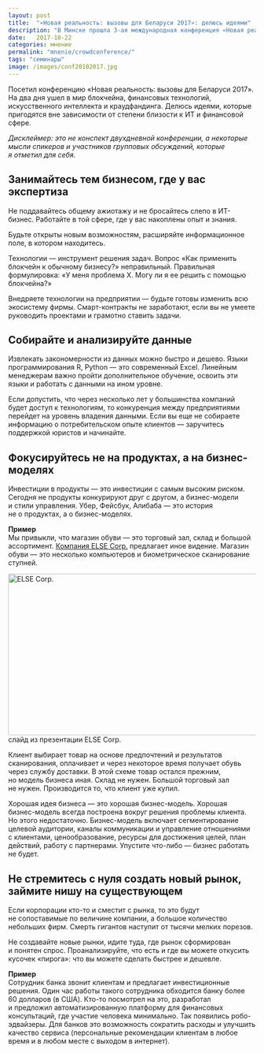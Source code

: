 ```yaml
---
layout: post
title:  "«Новая реальность: вызовы для Беларуси 2017»: делюсь идеями"
description: "В Минске прошла 3-ая международная конференция «Новая реальность: вызовы для Беларуси 2017». Даже если вы далеки от финансовой и ИТ-сферы, эти идеи могут принести пользу."
date:   2017-10-22 
categories: мнение
permalink: "mnenie/crowdconference/"
tags: "семинары"
image: /images/conf20102017.jpg
---
```


<p>Посетил конференцию «Новая реальность: вызовы для Беларуси 2017». На&nbsp;два дня ушел в&nbsp;мир блокчейна, финансовых технологий, искусственного интеллекта и&nbsp;краудфандинга. Делюсь идеями, которые пригодятся вне зависимости от&nbsp;степени близости к&nbsp;ИТ и&nbsp;финансовой сфере. </p><!--more-->

<div class="address"><i>Дисклеймер: это не&nbsp;конспект двухдневной конференции, а&nbsp;некоторые мысли спикеров и&nbsp;участников групповых обсуждений, которые я&nbsp;отметил для себя.</i></div>
<h2>Занимайтесь тем бизнесом, где у&nbsp;вас экспертиза</h2>
<p>Не&nbsp;поддавайтесь общему ажиотажу и&nbsp;не&nbsp;бросайтесь слепо в&nbsp;ИТ-бизнес. Работайте в&nbsp;той сфере, где у&nbsp;вас накоплены опыт и&nbsp;знания.</p>
<p>Будьте открыты новым возможностям, расширяйте информационное поле, в&nbsp;котором находитесь. </p>
<p>Технологии&nbsp;— инструмент решения задач. Вопрос «Как применить блокчейн к&nbsp;обычному бизнесу?» неправильный. Правильная формулировка: «У&nbsp;меня проблема Х.&nbsp;Могу&nbsp;ли я&nbsp;ее&nbsp;решить с&nbsp;помощью блокчейна?» </p>
<p>Внедряете технологии на&nbsp;предприятии&nbsp;— будьте готовы изменить всю экосистему фирмы. Смарт-контракты не&nbsp;заработают, если вы&nbsp;не&nbsp;умеете руководить проектами и&nbsp;грамотно ставить задачи. </p>
<h2>Собирайте и&nbsp;анализируйте данные </h2>
<p>Извлекать закономерности из&nbsp;данных можно быстро и&nbsp;дешево. Языки программирования R, Python&nbsp;— это современный Excel. Линейным менеджерам важно пройти дополнительное обучение, освоить эти языки и&nbsp;работать с&nbsp;данными на&nbsp;ином уровне. </p>
<p>Если допустить, что через несколько лет у&nbsp;большинства компаний будет доступ к&nbsp;технологиям, то&nbsp;конкуренция между предприятиями перейдет на&nbsp;уровень владения данными. Если вы&nbsp;еще не&nbsp;собираете информацию о&nbsp;потребительском опыте клиентов&nbsp;— заручитесь поддержкой юристов и&nbsp;начинайте. </p>
<h2>Фокусируйтесь не&nbsp;на&nbsp;продуктах, а&nbsp;на&nbsp;бизнес-моделях </h2>
<p>Инвестиции в&nbsp;продукты&nbsp;— это инвестиции с&nbsp;самым высоким риском. Сегодня не&nbsp;продукты конкурируют друг с&nbsp;другом, а&nbsp;бизнес-модели и&nbsp;стили управления. Убер, Фейсбук, Алибаба&nbsp;— это история не&nbsp;о&nbsp;продуктах, а&nbsp;о&nbsp;бизнес-моделях. </p>
<div class="address"><p><b>Пример</b><br> Мы&nbsp;привыкли, что магазин обуви&nbsp;— это торговый зал, склад и&nbsp;большой ассортимент. <a href="http://www.else-corp.com/">Компания ELSE Corp.</a> предлагает иное видение. Магазин обуви&nbsp;— это несколько компьютеров и&nbsp;биометрическое сканирование ступней.</p>

<div class="wtf"><img src="http://www.bartoshevich.by/images/conf201020172.jpg" alt="ELSE Corp." width="720" height="328" class="img-responsive"/>
слайд из&nbsp;презентации ELSE Corp. </div>
<p><b></b></p>

<p>Клиент выбирает товар на&nbsp;основе предпочтений и&nbsp;результатов сканирования, оплачивает и&nbsp;через некоторое время получает обувь через службу доставки. В&nbsp;этой схеме товар остался прежним, но&nbsp;модель бизнеса иная. Склад не&nbsp;нужен. Большой торговый зал не&nbsp;нужен. Производится&nbsp;то, что клиент уже купил. </p></div><p><b></b></p>
<p>Хорошая идея бизнеса&nbsp;— это хорошая бизнес-модель. Хорошая бизнес-модель всегда построена вокруг решения проблемы клиента. Но&nbsp;этого недостаточно. Бизнес-модель включает сегментирование целевой аудитории, каналы коммуникации и&nbsp;управление отношениями с&nbsp;клиентами, ценообразование, ресурсы для достижения целей, план действий, работу с&nbsp;партнерами. Упустите что-либо&nbsp;— бизнес работать не&nbsp;будет. </p>
<h2>Не&nbsp;стремитесь с&nbsp;нуля создать новый рынок, займите нишу на&nbsp;существующем </h2>
<p>Если корпорации кто-то и&nbsp;сместит с&nbsp;рынка, то&nbsp;это будут не&nbsp;сопоставимые по&nbsp;величине компании, а&nbsp;большое количество небольших фирм. Смерть гигантов наступит от&nbsp;тысячи мелких порезов. </p>
<p>Не&nbsp;создавайте новые рынки, идите туда, где рынок сформирован и&nbsp;понятен спрос. Проанализируйте, что есть и&nbsp;где вы&nbsp;можете откусить кусочек «пирога»: что вы&nbsp;можете сделать быстрее и&nbsp;дешевле. </p>
<div class="address"><p><b>Пример</b><br> Сотрудник банка звонит клиентам и&nbsp;предлагает инвестиционные решения. Один час работы такого сотрудника обходится банку более 60&nbsp;долларов (в&nbsp;США). Кто-то посмотрел на&nbsp;это, разработал и&nbsp;предложил автоматизированную платформу для финансовых консультаций, где участие человека минимально. Так появились робо-эдвайзеры. Для банков это возможность сократить расходы и&nbsp;улучшить качество сервиса (персональные рекомендации клиентам в&nbsp;любое время и&nbsp;в&nbsp;любом месте с&nbsp;выходом в&nbsp;интернет). </p></div>

